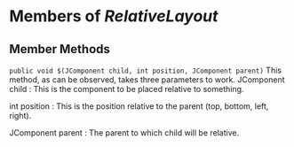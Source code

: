 # Members of *RelativeLayout*

## Member Methods

`public void $(JComponent child, int position, JComponent parent)`
This method, as can be observed, takes three parameters to work.
JComponent child  : This is the component to be placed relative to something.

int position      : This is the position relative to the parent (top, bottom, left, right).

JComponent parent : The parent to which child will be relative.
